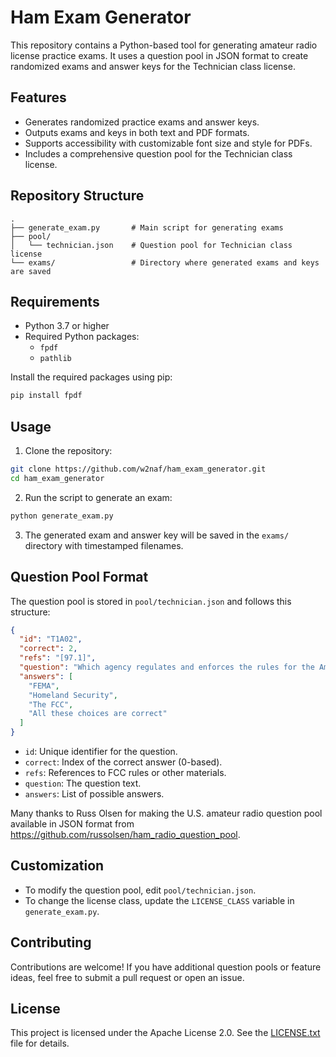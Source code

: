 # Ham Exam Generator

This repository contains a Python-based tool for generating amateur radio license practice exams. It uses a question pool in JSON format to create randomized exams and answer keys for the Technician class license.

## Features

- Generates randomized practice exams and answer keys.
- Outputs exams and keys in both text and PDF formats.
- Supports accessibility with customizable font size and style for PDFs.
- Includes a comprehensive question pool for the Technician class license.

## Repository Structure

```
.
├── generate_exam.py       # Main script for generating exams
├── pool/
│   └── technician.json    # Question pool for Technician class license
└── exams/                 # Directory where generated exams and keys are saved
```

## Requirements

- Python 3.7 or higher
- Required Python packages:
  - `fpdf`
  - `pathlib`

Install the required packages using pip:

```sh
pip install fpdf
```

## Usage

1. Clone the repository:

```sh
git clone https://github.com/w2naf/ham_exam_generator.git
cd ham_exam_generator
```

2. Run the script to generate an exam:

```sh
python generate_exam.py
```

3. The generated exam and answer key will be saved in the `exams/` directory with timestamped filenames.

## Question Pool Format

The question pool is stored in `pool/technician.json` and follows this structure:

```json
{
  "id": "T1A02",
  "correct": 2,
  "refs": "[97.1]",
  "question": "Which agency regulates and enforces the rules for the Amateur Radio Service in the United States?",
  "answers": [
    "FEMA",
    "Homeland Security",
    "The FCC",
    "All these choices are correct"
  ]
}
```

- `id`: Unique identifier for the question.
- `correct`: Index of the correct answer (0-based).
- `refs`: References to FCC rules or other materials.
- `question`: The question text.
- `answers`: List of possible answers.

Many thanks to Russ Olsen for making the U.S. amateur radio question pool available in JSON format from https://github.com/russolsen/ham_radio_question_pool.

## Customization

- To modify the question pool, edit `pool/technician.json`.
- To change the license class, update the `LICENSE_CLASS` variable in `generate_exam.py`.

## Contributing

Contributions are welcome! If you have additional question pools or feature ideas, feel free to submit a pull request or open an issue.

## License

This project is licensed under the Apache License 2.0. See the [LICENSE.txt](LICENSE.txt) file for details.